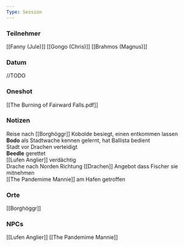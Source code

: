 ```yaml
---
Type: Session
---
```

### Teilnehmer
[[Fanny (Jule)]]
[[Gongo (Chris)]]
[[Brahmos (Magnus)]]
### Datum
//TODO
### Oneshot
[[The Burning of Fairward Falls.pdf]]
### Notizen
Reise nach [[Borghöggr]]
Kobolde besiegt, einen entkommen lassen  
**Bodo** als Stadtwache kennen gelernt, hat Ballista bedient  
Stadt vor Drachen verteidigt  
**Beedle** gerettet  
[[Lufen Anglier]] verdächtig  
Drache nach Norden Richtung [[Drachen]]
Angebot dass Fischer sie mitnehmen  
[[The Pandemime Mannie]] am Hafen getroffen  
### Orte
[[Borghöggr]]

### NPCs
[[Lufen Anglier]]
[[The Pandemime Mannie]]
